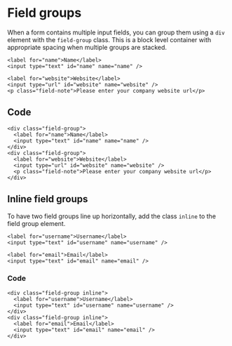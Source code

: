 # Field groups

When a form contains multiple input fields, you can group them using a `div` element with the `field-group` class. This is a block level container with appropriate spacing when multiple groups are stacked.

    <label for="name">Name</label>
    <input type="text" id="name" name="name" />

    <label for="website">Website</label>
    <input type="url" id="website" name="website" />
    <p class="field-note">Please enter your company website url</p>

## Code

    <div class="field-group">
      <label for="name">Name</label>
      <input type="text" id="name" name="name" />
    </div>
    <div class="field-group">
      <label for="website">Website</label>
      <input type="url" id="website" name="website" />
      <p class="field-note">Please enter your company website url</p>
    </div>

## Inline field groups

To have two field groups line up horizontally, add the class `inline` to the field group element.

    <label for="username">Username</label>
    <input type="text" id="username" name="username" />

    <label for="email">Email</label>
    <input type="text" id="email" name="email" />

### Code

    <div class="field-group inline">
      <label for="username">Username</label>
      <input type="text" id="username" name="username" />
    </div>
    <div class="field-group inline">
      <label for="email">Email</label>
      <input type="text" id="email" name="email" />
    </div>
